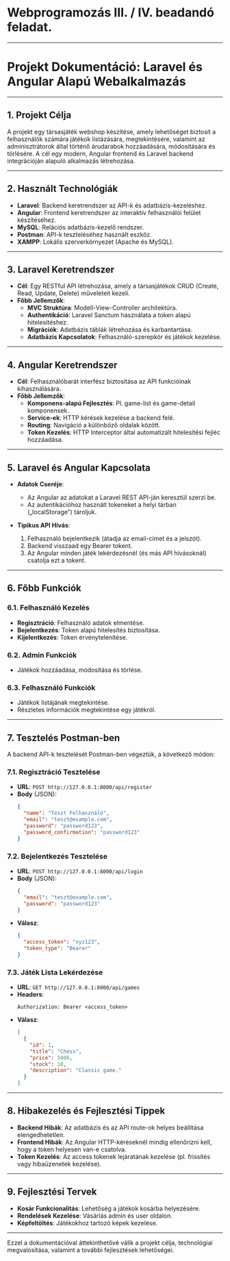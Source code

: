 # Webprogramozás III. / IV. beadandó feladat.

---

# Projekt Dokumentáció: Laravel és Angular Alapú Webalkalmazás

---

## 1. Projekt Célja

A projekt egy társasjáték webshop készítése, amely lehetőséget biztosít a felhasználók számára játékok listázására, megtekintésére, valamint az adminisztrátorok által történő árudarabok hozzáadására, módosítására és törlésére. A cél egy modern, Angular frontend és Laravel backend integrációján alapuló alkalmazás létrehozása.

---

## 2. Használt Technológiák

- **Laravel**: Backend keretrendszer az API-k és adatbázis-kezeléshez.
- **Angular**: Frontend keretrendszer az interaktív felhasználói felület készítéséhez.
- **MySQL**: Relációs adatbázis-kezelő rendszer.
- **Postman**: API-k teszteléséhez használt eszköz.
- **XAMPP**: Lokális szerverkörnyezet (Apache és MySQL).

---

## 3. Laravel Keretrendszer

- **Cél**: Egy RESTful API létrehozása, amely a társasjátékok CRUD (Create, Read, Update, Delete) műveleteit kezeli.
- **Főbb Jellemzők**:
  - **MVC Struktúra**: Modell-View-Controller architektúra.
  - **Authentikáció**: Laravel Sanctum használata a token alapú hitelesítéshez.
  - **Migrációk**: Adatbázis táblák létrehozása és karbantartása.
  - **Adatbázis Kapcsolatok**: Felhasználó-szerepkör és játékok kezelése.

---

## 4. Angular Keretrendszer

- **Cél**: Felhasználóbarát interfész biztosítása az API funkcióinak kihasználására.
- **Főbb Jellemzők**:
  - **Komponens-alapú Fejlesztés**: Pl. game-list és game-detail komponensek.
  - **Service-ek**: HTTP kérések kezelése a backend felé.
  - **Routing**: Navigáció a különböző oldalak között.
  - **Token Kezelés**: HTTP Interceptor által automatizált hitelesítési fejléc hozzáadása.

---

## 5. Laravel és Angular Kapcsolata

- **Adatok Cseréje**: 
  - Az Angular az adatokat a Laravel REST API-ján keresztül szerzi be.
  - Az autentikációhoz használt tokeneket a helyi tárban („localStorage”) tároljuk.

- **Tipikus API Hívás**:
  1. Felhasználó bejelentkezik (átadja az email-címet és a jelszót).
  2. Backend visszaad egy Bearer tokent.
  3. Az Angular minden játék lekérdezésnél (és más API hívásoknál) csatolja ezt a tokent.

---

## 6. Főbb Funkciók

### 6.1. Felhasználó Kezelés
- **Regisztráció**: Felhasználó adatok elmentése.
- **Bejelentkezés**: Token alapú hitelesítés biztosítása.
- **Kijelentkezés**: Token érvénytelenítése.

### 6.2. Admin Funkciók
- Játékok hozzáadása, módosítása és törlése.

### 6.3. Felhasználó Funkciók
- Játékok listájának megtekintése.
- Részletes információk megtekintése egy játékról.

---

## 7. Tesztelés Postman-ben

A backend API-k tesztelését Postman-ben végeztük, a következő módon:

### 7.1. Regisztráció Tesztelése
- **URL**: `POST http://127.0.0.1:8000/api/register`
- **Body** (JSON):
  ```json
  {
    "name": "Teszt Felhasználó",
    "email": "teszt@example.com",
    "password": "password123",
    "password_confirmation": "password123"
  }
  ```

### 7.2. Bejelentkezés Tesztelése
- **URL**: `POST http://127.0.0.1:8000/api/login`
- **Body** (JSON):
  ```json
  {
    "email": "teszt@example.com",
    "password": "password123"
  }
  ```
- **Válasz**: 
  ```json
  {
    "access_token": "xyz123",
    "token_type": "Bearer"
  }
  ```

### 7.3. Játék Lista Lekérdezése
- **URL**: `GET http://127.0.0.1:8000/api/games`
- **Headers**:
  ```
  Authorization: Bearer <access_token>
  ```
- **Válasz**:
  ```json
  [
    {
      "id": 1,
      "title": "Chess",
      "price": 5000,
      "stock": 10,
      "description": "Classic game."
    }
  ]
  ```

---

## 8. Hibakezelés és Fejlesztési Tippek

- **Backend Hibák**: Az adatbázis és az API route-ok helyes beállítása elengedhetetlen.
- **Frontend Hibák**: Az Angular HTTP-kéréseknél mindig ellenőrizni kell, hogy a token helyesen van-e csatolva.
- **Token Kezelés**: Az access tokenek lejáratának kezelése (pl. frissítés vagy hibaüzenetek kezelése).

---

## 9. Fejlesztési Tervek

- **Kosár Funkcionalitás**: Lehetőség a játékok kosárba helyezésére.
- **Rendelések Kezelése**: Vásárlás admin és user oldalon.
- **Képfeltöltés**: Játékokhoz tartozó képek kezelése.

---

Ezzel a dokumentációval áttekinthetővé válik a projekt célja, technológiai megvalósítása, valamint a további fejlesztések lehetőségei.
